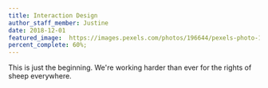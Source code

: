 ```yaml
---
title: Interaction Design
author_staff_member: Justine
date: 2018-12-01
featured_image:  https://images.pexels.com/photos/196644/pexels-photo-196644.jpeg
percent_complete: 60%;
---
```


This is just the beginning. We're working harder than ever for the rights of sheep everywhere.

<!-- more -->
